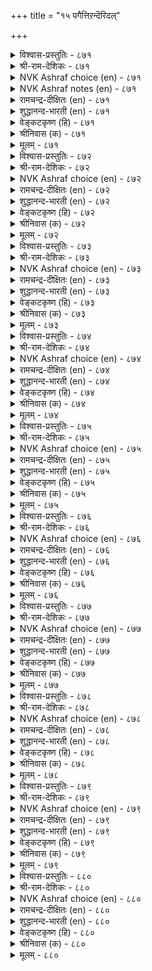 +++
title = "१५ पगैत्तिऱन्दॆरिदल्"

+++

<details><summary>विश्वास-प्रस्तुतिः - ८७१</summary>

पगैऎऩ्ऩुम् पण्बि लदऩै ऒरुवऩ्  
नगैयेयुम् वेण्डऱ्पाऱ्ऱु अऩ्ऱु। ८७१  
</details>

<details><summary>श्री-राम-देशिकः - ८७१</summary>

अधिकारः ८८. विरोधतत्त्वपरिज्ञानम्  
वस्तुतः परिहासार्थमप्यनर्थप्रदायकः ।  
विरोधस्तु न केनापि न कदाचिच्चिकीर्ष्यताम् ॥ ८७१॥
</details>

<details><summary>NVK Ashraf choice (en) - ८७१</summary>

०८७१  
One should never wish for the accursed thing  
Called enmity, even in jest.  
(Satguru Subramuniyaswami)  
</details>

<details><summary>NVK Ashraf notes (en) - ८७१</summary>

८७१. Compare with ९९५. "Mockery hurts even in jest, and hence the considerate are courteous even to their foes" * - (P.S. Sundaram)
</details>

<details><summary>रामचन्द्र-दीक्षितः (en) - ८७१</summary>

871 pakaiyeṉṉum paṇpi lataṉai oruvaṉ  
nakaiyēyum vēṇṭaṟpāṟṟu aṉṟu.

871\. One should not desire, even in a sportive mood, the evil known as enmity.  
</details>

<details><summary>शुद्धानन्द-भारती (en) - ८७१</summary>

1\. பகைஎன்னும் பண்பி லதனை ஒருவன்  
நகையேயும் வேண்டற்பாற்று அன்று.  
Let not one even as a sport  
The ill-natured enmity court.        871  
</details>

<details><summary>वेङ्कटकृष्ण (हि) - ८७१</summary>

871
रिपुता नामक है वही, असभ्यता-अवगाह ।  
हँसी-मज़े में भी मनुज, उसकी करे न चाह ॥
</details>

<details><summary>श्रीनिवास (क) - ८७१</summary>

871. हगॆ ऎन्नुव केडिन स्वभाववन्नु ऒब्बनु सक्कु हॊत्तु कळॆयुव आटवॆन्दु बगॆयलागदु.

</details>

<details><summary>मूलम् - ८७१</summary>

पगैऎऩ्ऩुम् पण्बि लदऩै ऒरुवऩ्  
नगैयेयुम् वेण्डऱ्पाऱ्ऱु अऩ्ऱु। ८७१  
</details>

<details><summary>विश्वास-प्रस्तुतिः - ८७२</summary>

विल्लेर् उऴवर् पगैगॊळिऩुम् कॊळ्ळऱ्क  
सॊल्लेर् उऴवर् पगै। ८७२  
</details>

<details><summary>श्री-राम-देशिकः - ८७२</summary>

चापाख्यलाङ्गलकरैः वीरैर्वैरं न दुःखदम् ।  
वागाख्यलाङ्गलकरैर्बुधैर्वैरं न साम्प्रतम् ॥ ८७२॥
</details>

<details><summary>NVK Ashraf choice (en) - ८७२</summary>

०८७२  
Make foes, if you must, with bowmen  
And never of men whose weapon is their tongue. *  
(P.S. Sundaram), (V.V.S. Aiyar)  
</details>

<details><summary>रामचन्द्र-दीक्षितः (en) - ८७२</summary>

872 villēr uḻavar pakaikoḷiṉum koḷḷaṟka  
collēr uḻavar pakai.

872\. You may not fear the sword; but beware of the pen.  
</details>

<details><summary>शुद्धानन्द-भारती (en) - ८७२</summary>

2\. வில்லே ருழவர் பகைகொளினும் கொள்ளற்க  
சொல்லே ருழவர் பகை.  
Incur the hate of bow-ploughers  
But not the hate of word-ploughers.        872  
</details>

<details><summary>वेङ्कटकृष्ण (हि) - ८७२</summary>

872
धनु-हल-धारी कृषक से, करो भले ही वैर ।  
वाणी-हल-धर कृषक से, करना छोड़ो वैर ॥
</details>

<details><summary>श्रीनिवास (क) - ८७२</summary>

872. बिल्लन्ने नेगिलागि उळुववर (योधर) हगॆयन्नु पडॆदुकॊण्डरू, मातन्ने नेगिलागि उळुववर (बुद्धिमतिगळ)हगॆयन्नु कॊळ्ळबारदु.

</details>

<details><summary>मूलम् - ८७२</summary>

विल्लेर् उऴवर् पगैगॊळिऩुम् कॊळ्ळऱ्क  
सॊल्लेर् उऴवर् पगै। ८७२  
</details>

<details><summary>विश्वास-प्रस्तुतिः - ८७३</summary>

एमुऱ् ऱवरिऩुम् एऴै तमियऩाय्प्  
पल्लार् पगैगॊळ् पवऩ्। ८७३  
</details>

<details><summary>श्री-राम-देशिकः - ८७३</summary>

नानाजनविरोधी यो बन्धुमित्रविवर्जितः ।  
उन्मत्तपुरुषाच्चापि ज्ञानहीनः स गण्यते ॥ ८७३॥
</details>

<details><summary>NVK Ashraf choice (en) - ८७३</summary>

०८७३  
It is worse than madness for one who has no allies,  
To make numerous enemies.  
(C. Rajagopalachari)  
</details>

<details><summary>रामचन्द्र-दीक्षितः (en) - ८७३</summary>

873 ēmuṟ ṟavariṉum ēḻai tamiyaṉāyp  
pallār pakaikoḷ pavaṉ.

873\. One who incurs the wrath of the enemy is blinder than the mad.  
</details>

<details><summary>शुद्धानन्द-भारती (en) - ८७३</summary>

3\. ஏமுற் றவரினும் ஏழை தமியனாய்ப்  
பல்லார் பகைகொள் பவன்.  
Forlorn, who rouses many foes  
The worst insanity betrays.        873  
</details>

<details><summary>वेङ्कटकृष्ण (हि) - ८७३</summary>

873
एकाकी रह जो करे, बहुत जनों से वैर ।  
पागल से बढ़ कर रहा, बुद्धिहीन वह, खैर ॥
</details>

<details><summary>श्रीनिवास (क) - ८७३</summary>

873. तानुएकाकियागिद्दु हलवु जनर हगॆतनवॆन्ने सम्पादिसिकॊळ्ळुववनु हुच्चरिगिन्त मिगिलाद अरिवुगेडियागुवनु.

</details>

<details><summary>मूलम् - ८७३</summary>

एमुऱ् ऱवरिऩुम् एऴै तमियऩाय्प्  
पल्लार् पगैगॊळ् पवऩ्। ८७३  
</details>

<details><summary>विश्वास-प्रस्तुतिः - ८७४</summary>

पगैनट्पाक् कॊण्डॊऴुगुम् पण्बुडै याळऩ्  
तगैमैक्कण् तङ्गिऱ्ऱु उलगु। ८७४  
</details>

<details><summary>श्री-राम-देशिकः - ८७४</summary>

वैरिणोऽपि सुहृद्भूतान् कुर्वन् श्लाघ्यगुणान्वितः ।  
यो भवेत् तत्प्रभावस्य वश्यं स्यात् सकलं जगत् ॥ ८७४॥
</details>

<details><summary>NVK Ashraf choice (en) - ८७४</summary>

०८७४  
The world is secure under one  
Whose nature can make friends of foes.  
(P.S. Sundaram)  
</details>

<details><summary>रामचन्द्र-दीक्षितः (en) - ८७४</summary>

874 pakainaṭpāk koṇṭoḻukum paṇpuṭai yāḷaṉ  
takaimaikkaṇ taṅkiṟṟu ulaku.

874\. The world is under the sway of one who has the art of converting an enemy into a friend.  
</details>

<details><summary>शुद्धानन्द-भारती (en) - ८७४</summary>

4\. பகைநட்பாக் கொண்டொழுகும் பண்புடை யாளன்  
தகைமைக்கண் தங்கிற்று உலகு.  
This world goes safely in his grace  
Whose heart makes friends even of foes.        874  
</details>

<details><summary>वेङ्कटकृष्ण (हि) - ८७४</summary>

874
मित्र बना कर शत्रु को, जो करता व्यवहार ।  
महिमा पर उस सभ्य की, टिकता है संसार ॥
</details>

<details><summary>श्रीनिवास (क) - ८७४</summary>

874. हगॆतनवन्नु स्नेहवागि परिवर्तिसिकॊण्डु नडॆदुकॊळ्ळुव गुणवुळ्ळ अरसन हिरिमॆयॊळगॆ इडी लोकवे तङ्गिरुत्तदॆ.

</details>

<details><summary>मूलम् - ८७४</summary>

पगैनट्पाक् कॊण्डॊऴुगुम् पण्बुडै याळऩ्  
तगैमैक्कण् तङ्गिऱ्ऱु उलगु। ८७४  
</details>

<details><summary>विश्वास-प्रस्तुतिः - ८७५</summary>

तऩ्तुणै इऩ्ऱाल् पगैयिरण्डाल् ताऩ्ऒरुवऩ्  
इऩ्तुणैयाक् कॊळ्गवऱ्ऱिऩ् ऒऩ्ऱु। ८७५  
</details>

<details><summary>श्री-राम-देशिकः - ८७५</summary>

एकस्य निस्सहायस्य यद्युभौ तु विरोधिनौ ।  
सन्भवेतां तयोरेकं मित्रं कुर्वीत् तत्क्षणात् ॥ ८७५॥
</details>

<details><summary>NVK Ashraf choice (en) - ८७५</summary>

०८७५  
While facing two foes, unaided and alone,  
Make one your friend. *  
(P.S. Sundaram)  
</details>

<details><summary>रामचन्द्र-दीक्षितः (en) - ८७५</summary>

875 taṉtuṇai iṉṟāl pakaiyiraṇṭāl tāṉoruvaṉ  
iṉtuṇaiyāk koḷkavaṟṟiṉ oṉṟu.

875\. One who has no ally but two adversaries must befriend one of them.  
</details>

<details><summary>शुद्धानन्द-भारती (en) - ८७५</summary>

5\. தன்துணை இன்றால் பகைஇரண்டால் தான்ஒருவன்  
இன்துணையாக் கொள்கவற்றின் ஒன்று.  
Alone, if two foes you oppose  
Make one of them your ally close.        875  
</details>

<details><summary>वेङ्कटकृष्ण (हि) - ८७५</summary>

875
अपना तो साथी नहीं, रिपु हैं दो, खुद एक ।  
तो उनमें से ले बना, उचित सहायक एक ॥
</details>

<details><summary>श्रीनिवास (क) - ८७५</summary>

875. तनगॆ बॆम्बलवागुव सहायकरॊब्बरु इल्लदॆ, हगॆयू ऎरडु कडॆयल्लिद्दु तानु ऒभ्भने आगिरुवाग, आ ऎरडु हगॆगळल्लि ऒन्दन्नु तन्न हितवन्नु बयसुव बॆम्बलवागि पडॆदुकॊळ्ळबेकु.

</details>

<details><summary>मूलम् - ८७५</summary>

तऩ्तुणै इऩ्ऱाल् पगैयिरण्डाल् ताऩ्ऒरुवऩ्  
इऩ्तुणैयाक् कॊळ्गवऱ्ऱिऩ् ऒऩ्ऱु। ८७५  
</details>

<details><summary>विश्वास-प्रस्तुतिः - ८७६</summary>

तेऱिऩुम् तेऱा विडिऩुम् अऴिविऩ्कण्  
तेऱाऩ् पगाअऩ् विडल्। ८७६  
</details>

<details><summary>श्री-राम-देशिकः - ८७६</summary>

त्वया रिपुर्भवेद् ज्ञातस्त्वज्ञातो वा पुरा भृशम् ।  
क्लेशे प्राप्ते तु माध्यस्थ्यभावमालम्ब्य पश्य तम् ॥ ८७६॥
</details>

<details><summary>NVK Ashraf choice (en) - ८७६</summary>

०८७६  
In times of crisis, be wary of joining or opposing any,  
Whether tested or untested. *  
(K. Krishnaswamy & Vijaya Ramkumar), (N.V.K. Ashraf)  
</details>

<details><summary>रामचन्द्र-दीक्षितः (en) - ८७६</summary>

876 tēṟiṉum tēṟā viṭiṉum aḻiviṉkaṇ  
tēṟāṉ pakāaṉ viṭal.

876\. In a dark hour assume a neutral attitude either to your known enemy or to an unknown foe.  
</details>

<details><summary>शुद्धानन्द-भारती (en) - ८७६</summary>

6\. தேறினும் தேறா விடினும் அழிவின்கண்  
தேறான் பகாஅன் விடல்.  
Trust or distrust; during distress  
Keep aloof; don't mix with foes.        876  
</details>

<details><summary>वेङ्कटकृष्ण (हि) - ८७६</summary>

876
पूर्व-ज्ञात हो परख कर, अथवा हा अज्ञात् ।  
नाश-काल में छोड़ दो, शत्रु-मित्रता बात ॥
</details>

<details><summary>श्रीनिवास (क) - ८७६</summary>

876. हगॆयादवनन्नु ई मॊदलु बलपरीक्षॆ माडि तिळियदिद्दरू, तनगॆ आपत्तु बन्द कालदल्लि अवन स्नेहवन्नू गळिसदॆ हगॆतनवन्नू साधिसदॆ मध्यवर्तियागिरबेकु.

</details>

<details><summary>मूलम् - ८७६</summary>

तेऱिऩुम् तेऱा विडिऩुम् अऴिविऩ्कण्  
तेऱाऩ् पगाअऩ् विडल्। ८७६  
</details>

<details><summary>विश्वास-प्रस्तुतिः - ८७७</summary>

नोवऱ्क नॊन्ददु अऱियार्क्कु मेवऱ्क  
मॆऩ्मै पगैवर् अगत्तु। ८७७  
</details>

<details><summary>श्री-राम-देशिकः - ८७७</summary>

नूत्नमित्रस्य सविधे स्वदुःखं न निवेदयेत् ।  
शत्रूणां सन्निधौ स्वीयदौर्बल्यं न प्रकाशयेत् ॥ ८७७॥
</details>

<details><summary>NVK Ashraf choice (en) - ८७७</summary>

०८७७  
Keep your sorrows from strangers  
And your weakness from foes. *  
(P.S. Sundaram)  
</details>

<details><summary>रामचन्द्र-दीक्षितः (en) - ८७७</summary>

877 nōvaṟka nontatu aṟiyārkku mēvaṟka  
meṉmai pakaivar akattu.

877\. Whisper not your troubles to friends who cannot divine them; betray not your weakness to your enemy.  
</details>

<details><summary>शुद्धानन्द-भारती (en) - ८७७</summary>

7\. நோவற்க நொந்தது அறியார்க்கு மேவற்க  
மென்மை பகைவ ரகத்து  
To those who know not, tell not your pain  
Nor your weakness to foes explain.        877  
</details>

<details><summary>वेङ्कटकृष्ण (हि) - ८७७</summary>

877
दुःख न कह उस मित्र से, यदि खुद उसे न ज्ञात ।  
प्रकट न करना शत्रु से, कमज़ोरी की बात ॥
</details>

<details><summary>श्रीनिवास (क) - ८७७</summary>

877. नोवन्नु अरियद स्नेहितरल्लि तम्म नोवन्नु तावागिये हेळिकॊळ्ळबारदु; हगॆगळ बळि तम्म दौर्बल्यवन्नु व्यक्तपडिसबारदु.

</details>

<details><summary>मूलम् - ८७७</summary>

नोवऱ्क नॊन्ददु अऱियार्क्कु मेवऱ्क  
मॆऩ्मै पगैवर् अगत्तु। ८७७  
</details>

<details><summary>विश्वास-प्रस्तुतिः - ८७८</summary>

वगैयऱिन्दु तऱ्सॆय्दु तऱ्काप्प मायुम्  
पगैवर्गण् पट्ट सॆरुक्कु। ८७८  
</details>

<details><summary>श्री-राम-देशिकः - ८७८</summary>

स्वसत्त्ववर्धकः कार्यतत्त्वज्ञो निजरक्षकः ।  
यदि कश्चिद्भवेत्तस्य शत्रवो लयमाप्नुयुः ॥ ८७८॥
</details>

<details><summary>NVK Ashraf choice (en) - ८७८</summary>

०८७८  
Engineer, execute and defend.  
Thus keep the pride of your foes at bay.  
(Satguru Subramuniyaswami), (J. Narayanaswamy)  
</details>

<details><summary>रामचन्द्र-दीक्षितः (en) - ८७८</summary>

878 vakaiyaṟintu taṟceytu taṟkāppa māyum  
pakaivarkaṇ paṭṭa cerukku.

878\. Plan well your design and arm yourself with all the sinews of war.  
</details>

<details><summary>शुद्धानन्द-भारती (en) - ८७८</summary>

8\. வகையறிந்து தற்செய்து தற்காப்ப மாயும்  
பகைவர்கண் பட்ட செருக்கு.  
Know how and act and defend well  
The pride of enemies shall fall.        878  
</details>

<details><summary>वेङ्कटकृष्ण (हि) - ८७८</summary>

878
ढ़ंग समझ कर कर्म का, निज बल को कर चंड ।  
अपनी रक्षा यदि करे, रिपु का मिटे घमंड ॥
</details>

<details><summary>श्रीनिवास (क) - ८७८</summary>

878. कॆलस माडुव रीतियन्नुरितु, तन्नन्नु बलपडिसिकॊण्डु, रक्षिसि कॊण्डल्लि, हगॆगळल्लुण्टाद गर्ववु तानागिये नाशवागुत्तदॆ.

</details>

<details><summary>मूलम् - ८७८</summary>

वगैयऱिन्दु तऱ्सॆय्दु तऱ्काप्प मायुम्  
पगैवर्गण् पट्ट सॆरुक्कु। ८७८  
</details>

<details><summary>विश्वास-प्रस्तुतिः - ८७९</summary>

इळैदाग मुळ्मरम् कॊल्ग कळैयुनर्  
कैगॊल्लुम् काऴ्त्त इडत्तु। ८७९  
</details>

<details><summary>श्री-राम-देशिकः - ८७९</summary>

बालकण्टकवृक्षस्य छेदनं सुलभं भवेत् ।  
स एव वृद्धश्छिन्नश्चेत् छेत्तुश्छिन्नो भवेत्करः ॥ ८७९॥
</details>

<details><summary>NVK Ashraf choice (en) - ८७९</summary>

०८७९  
Cut a thorny shrub when young.  
Allowed to grow, it injures the hand that cuts.  
(N.V.K. Ashraf)  
</details>

<details><summary>रामचन्द्र-दीक्षितः (en) - ८७९</summary>

879 iḷaitāka muḷmaram kolka kaḷaiyunar  
kaikollum kāḻtta iṭattu.

879\. Nip the thorn in the bud lest it should hurt the hands of those who seek to cut it when hardened into a tree.  
</details>

<details><summary>शुद्धानन्द-भारती (en) - ८७९</summary>

9\. இளைதாக முள்மரம் கொல்க களையுநர்  
கைகொல்லும் காழ்த்த விடத்து  
Cut off thorn-trees when young they are;  
Grown hard, they cut your hands beware.        879  
</details>

<details><summary>वेङ्कटकृष्ण (हि) - ८७९</summary>

879
जब पौधा है काटना, जो तरु कांटेदार ।  
बढ़ने पर घायल करे, छेदक का कर दार ॥
</details>

<details><summary>श्रीनिवास (क) - ८७९</summary>

879. मुळ्ळिन मरवन्नुऎळॆयदागिरुवागलॆ कत्तरिसि हाकबेकु; अदु बलवागि बॆळॆद नन्तर, कडियलु होदवर कैयन्ने कत्तरिसुत्तदॆ.

</details>

<details><summary>मूलम् - ८७९</summary>

इळैदाग मुळ्मरम् कॊल्ग कळैयुनर्  
कैगॊल्लुम् काऴ्त्त इडत्तु। ८७९  
</details>

<details><summary>विश्वास-प्रस्तुतिः - ८८०</summary>

उयिर्प्प उळरल्लर् मऩ्ऱ सॆयिर्प्पवर्  
सॆम्मल् सिदैक्कला तार्। ८८०  
</details>

<details><summary>श्री-राम-देशिकः - ८८०</summary>

गर्वो रिपुणामादौ न हन्यते केनचिद्यदि ।  
श्वासग्रहणकालं च न शक्यं तेन जीवितुम् ॥ ८८०॥
</details>

<details><summary>NVK Ashraf choice (en) - ८८०</summary>

०८८०  
Those who can't crush the pride of defying foes  
Will cease to breathe long. *  
(V.V.S. Aiyar)  
</details>

<details><summary>रामचन्द्र-दीक्षितः (en) - ८८०</summary>

880 uyirppa uḷarallar maṉṟa ceyippavar  
cemmal citaikkalā tār.

880\. He is one among the dead who fails to subdue his naughty foe.  
</details>

<details><summary>शुद्धानन्द-भारती (en) - ८८०</summary>

10\. உயிர்ப்ப உளரல்லர் மன்ற செயிர்ப்பவர்  
செம்மல் சிதைக்கலா தார்.  
To breathe on earth they are not fit  
Defying foes who don't defeat.        880  
</details>

<details><summary>वेङ्कटकृष्ण (हि) - ८८०</summary>

880
जो रिपुओं के दर्प का, कर सकते नहिं नाश ।  
निश्चय रिपु के फूँकते, होता उनका नाश ॥
</details>

<details><summary>श्रीनिवास (क) - ८८०</summary>

880. हगॆगळ सॊक्कन्नु मुरियलारद अरसरु उसिराडिकॊण्डिरलू कूड असमर्थरु.
अध्याय 
</details>

<details><summary>मूलम् - ८८०</summary>

उयिर्प्प उळरल्लर् मऩ्ऱ सॆयिर्प्पवर्  
सॆम्मल् सिदैक्कला तार्। ८८०  
</details>

